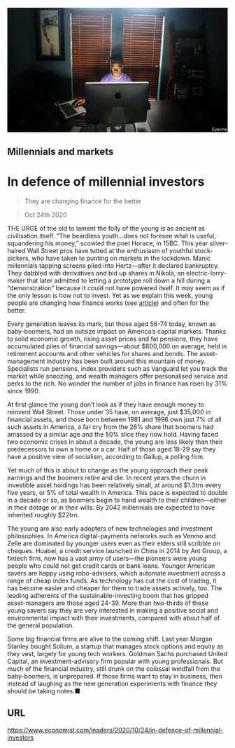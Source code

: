 ![](./images/20201024_LDP501.jpg)

## Millennials and markets

# In defence of millennial investors

> They are changing finance for the better

> Oct 24th 2020

THE URGE of the old to lament the folly of the young is as ancient as civilisation itself. “The beardless youth…does not foresee what is useful, squandering his money,” scowled the poet Horace, in 15BC. This year silver-haired Wall Street pros have tutted at the enthusiasm of youthful stock-pickers, who have taken to punting on markets in the lockdown. Manic millennials tapping screens piled into Hertz—after it declared bankruptcy. They dabbled with derivatives and bid up shares in Nikola, an electric-lorry-maker that later admitted to letting a prototype roll down a hill during a “demonstration” because it could not have powered itself. It may seem as if the only lesson is how not to invest. Yet as we explain this week, young people are changing how finance works (see [article](https://www.economist.com//node/21793505)) and often for the better.

Every generation leaves its mark, but those aged 56-74 today, known as baby-boomers, had an outsize impact on America’s capital markets. Thanks to solid economic growth, rising asset prices and fat pensions, they have accumulated piles of financial savings—about $600,000 on average, held in retirement accounts and other vehicles for shares and bonds. The asset-management industry has been built around this mountain of money. Specialists run pensions, index providers such as Vanguard let you track the market while snoozing, and wealth managers offer personalised service and perks to the rich. No wonder the number of jobs in finance has risen by 31% since 1990.

At first glance the young don’t look as if they have enough money to reinvent Wall Street. Those under 35 have, on average, just $35,000 in financial assets, and those born between 1981 and 1996 own just 7% of all such assets in America, a far cry from the 26% share that boomers had amassed by a similar age and the 50% slice they now hold. Having faced two economic crises in about a decade, the young are less likely than their predecessors to own a home or a car. Half of those aged 18-29 say they have a positive view of socialism, according to Gallup, a polling firm.

Yet much of this is about to change as the young approach their peak earnings and the boomers retire and die. In recent years the churn in investible asset holdings has been relatively small, at around $1.3trn every five years, or 5% of total wealth in America. This pace is expected to double in a decade or so, as boomers begin to hand wealth to their children—either in their dotage or in their wills. By 2042 millennials are expected to have inherited roughly $22trn.

The young are also early adopters of new technologies and investment philosophies. In America digital-payments networks such as Venmo and Zelle are dominated by younger users even as their elders still scribble on cheques. Huabei, a credit service launched in China in 2014 by Ant Group, a fintech firm, now has a vast army of users—the pioneers were young people who could not get credit cards or bank loans. Younger American savers are happy using robo-advisers, which automate investment across a range of cheap index funds. As technology has cut the cost of trading, it has become easier and cheaper for them to trade assets actively, too. The leading adherents of the sustainable-investing boom that has gripped asset-managers are those aged 24-39. More than two-thirds of these young savers say they are very interested in making a positive social and environmental impact with their investments, compared with about half of the general population.

Some big financial firms are alive to the coming shift. Last year Morgan Stanley bought Solium, a startup that manages stock options and equity as they vest, largely for young tech workers. Goldman Sachs purchased United Capital, an investment-advisory firm popular with young professionals. But much of the financial industry, still drunk on the colossal windfall from the baby-boomers, is unprepared. If those firms want to stay in business, then instead of laughing as the new generation experiments with finance they should be taking notes.■

## URL

https://www.economist.com/leaders/2020/10/24/in-defence-of-millennial-investors
